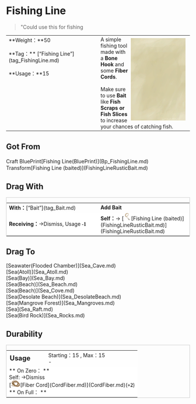 # Fishing Line  
> "Could use this for fishing  
  
<table class="table table-bordered" data-toggle="table"  data-show-header="false"><thead style="display:none"><tr ><th  style="width:50%;text-align:left;vertical-align:top;"  >title</th><th  style="width:50%;text-align:left;vertical-align:top;"  ></th></tr></thead><tr ><td  style="width:50%;text-align:left;vertical-align:top;"  >**Weight：**50<br><br>**Tag：**	[“Fishing Line”](tag_FishingLine.md)<br><br>**Usage：**15</td><td  style="width:50%;text-align:left;vertical-align:top;"  ><div style="float:right; margin:5px"><div class="gamecard" style="width:150px; height:225px;"><a href="FishingLineRustic.md" style="color:black"><img class="bg" decoding="async" src="../wiki/Sprite/BG_SandTop.png" href="a.md" style="max-width:150px;max-height:225px;"><img decoding="async" src="../wiki/Sprite/FishingLineRustic.png" class="cardimageNoBack" style="transform: translate(-50%, 0%) scale(0.4398826979472141);"><span style="font-size: 25px;">Fishing Line</span></a></div></div>A simple fishing tool made with a <b>Bone Hook</b> and some <b>Fiber Cords</b>.<br><br>Make sure to use <b>Bait</b> like <b>Fish Scraps or Fish Slices</b> to increase your chances of catching fish.</td></tr></tbody></table>  
  
## Got From  
<div style="display:inline-block"><div class="gamedatalist" style="text-align:left;min-width:200px;min-height:0px;"><div style="display:inline-block"><div style="display:inline-block;vertical-align:middle;">Craft BluePrint</div><div style="display:inline-block;vertical-align:middle;">[Fishing Line(BluePrint)](Bp_FishingLine.md)</div></div></div><div class="gamedatalist" style="text-align:left;min-width:200px;min-height:0px;"><div style="display:inline-block"><div style="display:inline-block;vertical-align:middle;">Transform</div><div style="display:inline-block;vertical-align:middle;">[Fishing Line (baited)](FishingLineRusticBait.md)</div></div></div></div>  
  
## Drag With  
<div  style="border:1px solid #CCC;"><table style="margin-bottom:0px;"><tr><td style="width:40%;text-align:left; background-color:#FEFEFE"><b>With：</b>[“Bait”](tag_Bait.md)</td><td style="width:40%;font-size:1em;font-weight:bold;background-color:#FEFEFE">Add Bait  </td></tr><tr style="background-color:#FFFFFF"><td style=""><b>Receiving：</b>→Dismiss, Usage  <span style="font-family:ui-monospace"><b>-1</b></span></td><td style=""><b>Self：</b>→ [<div style="width:20px;display:inline-block;text-align:center"><img decoding="async" src="../wiki/Sprite/FishingLineRustic.png" href="a.md" style="max-width:20px;max-height:20px;"></div>[Fishing Line (baited)](FishingLineRusticBait.md)](FishingLineRusticBait.md)</td></tr></table></div>  
  
## Drag To  
<div style="display:inline-block"><div class="gamedatalist" style="text-align:left;min-width:100px;min-height:0px;">[Seawater(Flooded Chamber)](Sea_Cave.md)</div><div class="gamedatalist" style="text-align:left;min-width:100px;min-height:0px;">[Sea(Atoll)](Sea_Atoll.md)</div><div class="gamedatalist" style="text-align:left;min-width:100px;min-height:0px;">[Sea(Bay)](Sea_Bay.md)</div><div class="gamedatalist" style="text-align:left;min-width:100px;min-height:0px;">[Sea(Beach)](Sea_Beach.md)</div><div class="gamedatalist" style="text-align:left;min-width:100px;min-height:0px;">[Sea(Beach)](Sea_Cove.md)</div><div class="gamedatalist" style="text-align:left;min-width:100px;min-height:0px;">[Sea(Desolate Beach)](Sea_DesolateBeach.md)</div><div class="gamedatalist" style="text-align:left;min-width:100px;min-height:0px;">[Sea(Mangrove Forest)](Sea_Mangroves.md)</div><div class="gamedatalist" style="text-align:left;min-width:100px;min-height:0px;">[Sea](Sea_Raft.md)</div><div class="gamedatalist" style="text-align:left;min-width:100px;min-height:0px;">[Sea(Bird Rock)](Sea_Rocks.md)</div></div>  
  
## Durability   
<div  style="border:1px solid #CCC;"><table style="margin-bottom:0px;"><tr><td style="width:30%;text-align:left; background-color:#FEFEFE;font-size:1.3em;font-weight:bold;">Usage</td><td style="font-size:1em;background-color:#FEFEFE">Starting：15 , Max：15<br>-</td></tr><tr style="background-color:#FFFFFF"><td colspan=2>** On Zero： **<br>Self: →Dismiss<br>[<div style="width:25px;display:inline-block;text-align:center"><img decoding="async" src="../wiki/Sprite/CordFiber.png" href="a.md" style="max-width:25px;max-height:25px;"></div>[Fiber Cord](CordFiber.md)](CordFiber.md)(<span style="font-family:ui-monospace"><b>+2</b></span>)<br>** On Full： **</td></tr></table></div>  


<script>document.title="Fishing Line - Card Survival Wiki";</script>